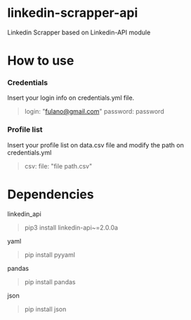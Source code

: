 # linkedin-scrapper-api
Linkedin Scrapper based on Linkedin-API module

# How to use
### Credentials
Insert your login info on credentials.yml file.
> login: "fulano@gmail.com"
> password: password

### Profile list
Insert your profile list on data.csv file and modify the path on credentials.yml
> csv:
>   file: "file path.csv"


# Dependencies
linkedin_api
> pip3 install linkedin-api~=2.0.0a

yaml
> pip install pyyaml

pandas
> pip install pandas

json
>pip install json
